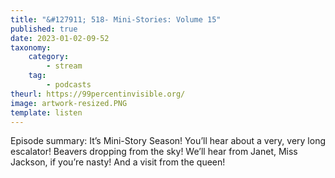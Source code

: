 ```yaml
---
title: "&#127911; 518- Mini-Stories: Volume 15"
published: true
date: 2023-01-02-09-52
taxonomy:
    category:
        - stream
    tag:
        - podcasts
theurl: https://99percentinvisible.org/
image: artwork-resized.PNG
template: listen
---
```


Episode summary: It&rsquo;s Mini-Story Season! You&rsquo;ll hear about a very, very long escalator! Beavers dropping from the sky! We&rsquo;ll hear from Janet, Miss Jackson, if you&rsquo;re nasty! And a visit from the queen!
